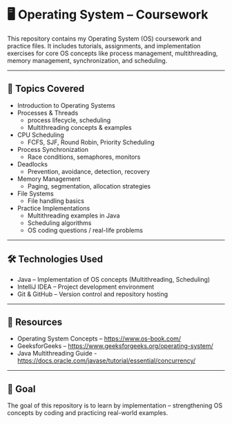 # 🖥️ Operating System – Coursework

This repository contains my Operating System (OS) coursework and practice files.
It includes tutorials, assignments, and implementation exercises for core OS concepts like process management, multithreading, memory management, synchronization, and scheduling.

--- 

## 📘 Topics Covered

*  Introduction to Operating Systems
*  Processes & Threads
   *  process lifecycle, scheduling
   *  Multithreading concepts & examples
*  CPU Scheduling
   *  FCFS, SJF, Round Robin, Priority Scheduling
*  Process Synchronization
   *  Race conditions, semaphores, monitors
*  Deadlocks
   *  Prevention, avoidance, detection, recovery
*  Memory Management
   *  Paging, segmentation, allocation strategies
*  File Systems
   *  File handling basics
*  Practice Implementations
   *  Multithreading examples in Java
   *  Scheduling algorithms
   *  OS coding questions / real-life problems

---

## 🛠️ Technologies Used

*  Java – Implementation of OS concepts (Multithreading, Scheduling)
*  IntelliJ IDEA – Project development environment
*  Git & GitHub – Version control and repository hosting

---

## 📖 Resources

*  Operating System Concepts – https://www.os-book.com/
*  GeeksforGeeks – https://www.geeksforgeeks.org/operating-system/
*  Java Multithreading Guide - https://docs.oracle.com/javase/tutorial/essential/concurrency/

---

## 🎯 Goal

The goal of this repository is to learn by implementation – strengthening OS concepts by coding and practicing real-world examples.
